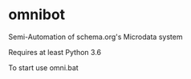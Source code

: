 # omnibot


Semi-Automation of schema.org's Microdata system

Requires at least Python 3.6


To start use omni.bat

